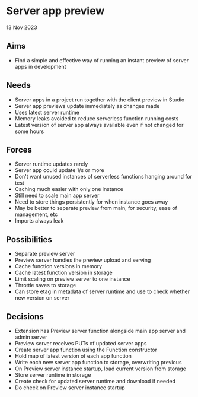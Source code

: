 Server app preview
==================

13 Nov 2023

Aims
----

- Find a simple and effective way of running an instant preview of server apps in development

Needs
-----

- Server apps in a project run together with the client preview in Studio
- Server app previews update immediately as changes made
- Uses latest server runtime
- Memory leaks avoided to reduce serverless function running costs
- Latest version of server app always available even if not changed for some hours

Forces
------

- Server runtime updates rarely
- Server app could update 1/s or more
- Don't want unused instances of serverless functions hanging around for test
- Caching much easier with only one instance
- Still need to scale main app server
- Need to store things persistently for when instance goes away
- May be better to separate preview from main, for security, ease of management, etc
- Imports always leak

Possibilities
-------------

- Separate preview server
- Preview server handles the preview upload and serving
- Cache function versions in memory
- Cache latest function version in storage
- Limit scaling on preview server to one instance
- Throttle saves to storage
- Can store etag in metadata of server runtime and use to check whether new version on server

Decisions
---------

- Extension has Preview server function alongside main app server and admin server
- Preview server receives PUTs of updated server apps
- Create server app function using the Function constructor
- Hold map of latest version of each app function
- Write each new server app function to storage, overwriting previous
- On Preview server instance startup, load current version from storage
- Store server runtime in storage
- Create check for updated server runtime and download if needed
- Do check on Preview server instance startup
